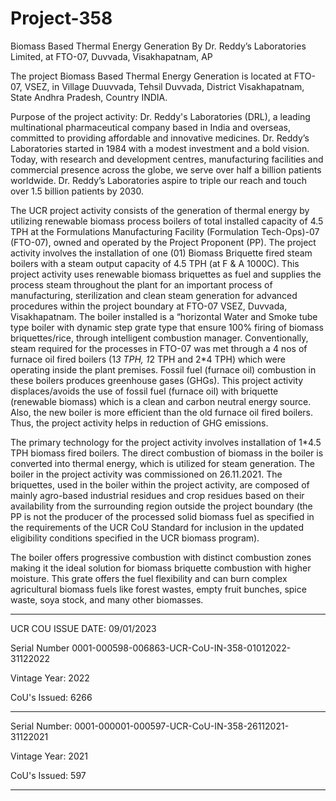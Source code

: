 # Project-358
Biomass Based Thermal Energy Generation By Dr. Reddy’s Laboratories Limited, at FTO-07, Duvvada, Visakhapatnam, AP

The project Biomass Based Thermal Energy Generation is located at FTO-07, VSEZ, in Village
Duuvvada, Tehsil Duvvada, District Visakhapatnam, State Andhra Pradesh, Country INDIA.

Purpose of the project activity:
Dr. Reddy's Laboratories (DRL), a leading multinational pharmaceutical company based in India
and overseas, committed to providing affordable and innovative medicines.
Dr. Reddy’s Laboratories started in 1984 with a modest investment and a bold vision. Today, with
research and development centres, manufacturing facilities and commercial presence across the
globe, we serve over half a billion patients worldwide. Dr. Reddy’s Laboratories aspire to triple our
reach and touch over 1.5 billion patients by 2030.

The UCR project activity consists of the generation of thermal energy by utilizing renewable
biomass process boilers of total installed capacity of 4.5 TPH at the Formulations Manufacturing
Facility (Formulation Tech-Ops)-07 (FTO-07), owned and operated by the Project Proponent (PP).
The project activity involves the installation of one (01) Biomass Briquette fired steam boilers with
a steam output capacity of 4.5 TPH (at F & A 1000C). This project activity uses renewable biomass
briquettes as fuel and supplies the process steam throughout the plant for an important process of
manufacturing, sterilization and clean steam generation for advanced procedures within the project
boundary at FTO-07 VSEZ, Duvvada, Visakhapatnam.
The boiler installed is a “horizontal Water and Smoke tube type boiler with dynamic step grate type
that ensure 100% firing of biomass briquettes/rice, through intelligent combustion manager.
Conventionally, steam required for the processes in FTO-07 was met through a 4 nos of furnace oil
fired boilers (1*3 TPH, 1*2 TPH and 2*4 TPH) which were operating inside the plant premises.
Fossil fuel (furnace oil) combustion in these boilers produces greenhouse gases (GHGs).
This project activity displaces/avoids the use of fossil fuel (furnace oil) with briquette (renewable
biomass) which is a clean and carbon neutral energy source. Also, the new boiler is more efficient
than the old furnace oil fired boilers. Thus, the project activity helps in reduction of GHG
emissions.

The primary technology for the project activity involves installation of 1*4.5 TPH biomass fired
boilers. The direct combustion of biomass in the boiler is converted into thermal energy, which is
utilized for steam generation. The boiler in the project activity was commissioned on 26.11.2021.
The briquettes, used in the boiler within the project activity, are composed of mainly agro-based
industrial residues and crop residues based on their availability from the surrounding region outside
the project boundary (the PP is not the producer of the processed solid biomass fuel as specified in
the requirements of the UCR CoU Standard for inclusion in the updated eligibility conditions
specified in the UCR biomass program).

The boiler offers progressive combustion with distinct combustion zones making it the ideal
solution for biomass briquette combustion with higher moisture. This grate offers the fuel flexibility
and can burn complex agricultural biomass fuels like forest wastes, empty fruit bunches, spice
waste, soya stock, and many other biomasses.
_______
UCR COU ISSUE DATE: 09/01/2023

Serial Number 0001-000598-006863-UCR-CoU-IN-358-01012022-31122022

Vintage Year: 2022

CoU's Issued: 6266
_____________________
Serial Number: 0001-000001-000597-UCR-CoU-IN-358-26112021-31122021

Vintage Year: 2021

CoU's Issued: 597
__________________________________
